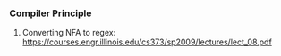 ### Compiler Principle
1. Converting NFA to regex: https://courses.engr.illinois.edu/cs373/sp2009/lectures/lect_08.pdf 
